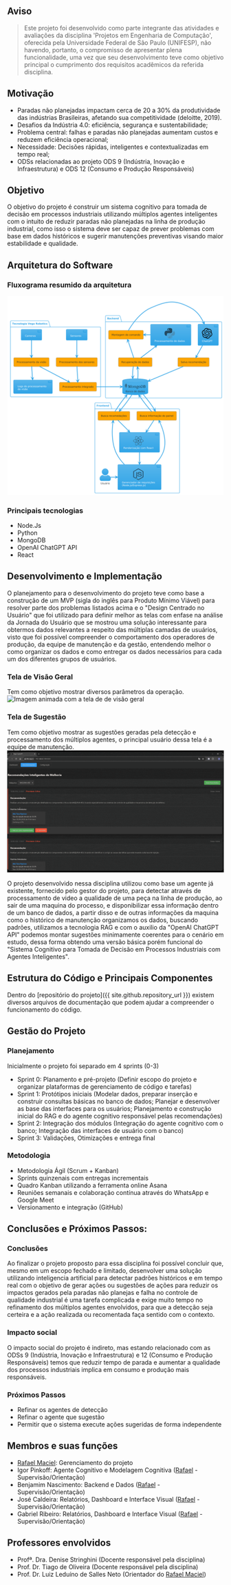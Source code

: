 ## Aviso
> Este projeto foi desenvolvido como parte integrante das atividades e avaliações da disciplina 'Projetos em Engenharia de Computação', oferecida pela Universidade Federal de São Paulo (UNIFESP), não havendo, portanto, o compromisso de apresentar plena funcionalidade, uma vez que seu desenvolvimento teve como objetivo principal o cumprimento dos requisitos acadêmicos da referida disciplina.

## Motivação
- Paradas não planejadas impactam cerca de 20 a 30% da produtividade das indústrias Brasileiras, afetando sua competitividade (deloitte, 2019).
- Desafios da Indústria 4.0: eficiência, segurança e sustentabilidade;
- Problema central: falhas e paradas não planejadas aumentam custos e reduzem eficiência operacional;
- Necessidade: Decisões rápidas, inteligentes e contextualizadas em tempo real;
- ODSs relacionadas ao projeto ODS 9 (Indústria, Inovação e Infraestrutura) e ODS 12 (Consumo e Produção Responsáveis)

## Objetivo
O objetivo do projeto é construir um sistema cognitivo para tomada de decisão em processos industriais utilizando múltiplos agentes inteligentes com o intuito de reduzir paradas não planejadas na linha de produção industrial, como isso o sistema deve ser capaz de prever problemas com base em dados históricos e sugerir manutenções preventivas visando maior estabilidade e qualidade.

## Arquitetura do Software
### Fluxograma resumido da arquitetura
![Imagem com o fluxograma resumido da arquitetura](flowchart.png)

### Principais tecnologias
- Node.Js
- Python
- MongoDB
- OpenAI ChatGPT API
- React

## Desenvolvimento e Implementação
O planejamento para o desenvolvimento do projeto teve como base a construção de um MVP (sigla do inglês para Produto Mínimo Viável) para resolver parte dos problemas listados acima e o "Design Centrado no Usuário" que foi utilizado para definir melhor as telas com enfase na análise da Jornada do Usuário que se mostrou uma solução interessante para obtermos dados relevantes a respeito das múltiplas camadas de usuários, visto que foi possível compreender o comportamento dos operadores de produção, da equipe de manutenção e da gestão, entendendo melhor o como organizar os dados e como entregar os dados necessários para cada um dos diferentes grupos de usuários.
### Tela de Visão Geral
Tem como objetivo mostrar diversos parâmetros da operação.
![Imagem animada com a tela de de visão geral](dashboard.gif)
### Tela de Sugestão
Tem como objetivo mostrar as sugestões geradas pela detecção e processamento dos múltiplos agentes, o principal usuário dessa tela é a equipe de manutenção.
![Imagem animada com a tela de sugestão](recommendations.gif)

O projeto desenvolvido nessa disciplina utilizou como base um agente já existente, fornecido pelo gestor do projeto, para detectar através de processamento de video a qualidade de uma peça na linha de produção, ao sair de uma maquina do processo, e disponibilizar essa informação dentro de um banco de dados, a partir disso e de outras informações da maquina como o histórico de manutenção organizamos os dados, buscando padrões, utilizamos a tecnologia RAG e com o auxilio da "OpenAI ChatGPT API" podemos montar sugestões minimamente coerentes para o cenário em estudo, dessa forma obtendo uma versão básica porém funcional do "Sistema Cognitivo para Tomada de Decisão em Processos Industriais com Agentes Inteligentes".

## Estrutura do Código e Principais Componentes
Dentro do [repositório do projeto]({{ site.github.repository_url }}) existem diversos arquivos de documentação que podem ajudar a compreender o funcionamento do código.

## Gestão do Projeto
### Planejamento
Inicialmente o projeto foi separado em 4 sprints (0-3)
- Sprint 0: Planamento e pré-projeto (Definir escopo do projeto e organizar plataformas de gerenciamento de código e tarefas)
- Sprint 1: Protótipos iniciais (Modelar dados, preparar inserção e construir consultas básicas no banco de dados; Planejar e desenvolver as base das interfaces para os usuários; Planejamento e construção inicial do RAG e do agente cognitivo responsável pelas recomendações)
- Sprint 2: Integração dos módulos (Integração do agente cognitivo com o banco; Integração das interfaces de usuário com o banco)
- Sprint 3: Validações, Otimizações e entrega final
### Metodologia
- Metodologia Ágil (Scrum + Kanban)
- Sprints quinzenais com entregas incrementais
- Quadro Kanban utilizando a ferramenta online Asana
- Reuniões semanais e colaboração contínua através do WhatsApp e Google Meet
- Versionamento e integração (GitHub)

## Conclusões e Próximos Passos:
### Conclusões
Ao finalizar o projeto proposto para essa disciplina foi possível concluir que, mesmo em um escopo fechado e limitado, desenvolver uma solução utilizando inteligencia artificial para detectar padrões históricos e em tempo real com o objetivo de gerar ações ou sugestões de ações para reduzir os impactos gerados pela paradas não planejas e falha no controle de qualidade industrial é uma tarefa complicada e exige muito tempo no refinamento dos múltiplos agentes envolvidos, para que a detecção seja certeira e a ação realizada ou recomentada faça sentido com o contexto.
### Impacto social
O impacto social do projeto é indireto, mas estando relacionado com as ODSs 9 (Indústria, Inovação e Infraestrutura) e 12 (Consumo e Produção Responsáveis) temos que reduzir tempo de parada e aumentar a qualidade dos processos industriais implica em consumo e produção mais responsáveis.
### Próximos Passos
- Refinar os agentes de detecção
- Refinar o agente que sugestão
- Permitir que o sistema execute ações sugeridas de forma independente

## Membros e suas funções
- [Rafael Maciel](https://www.linkedin.com/in/rafael-s-maciel/): Gerenciamento do projeto
- Igor Pinkoff: Agente Cognitivo e Modelagem Cognitiva ([Rafael](https://www.linkedin.com/in/rafael-s-maciel/) - Supervisão/Orientação)
- Benjamim Nascimento: Backend e Dados ([Rafael](https://www.linkedin.com/in/rafael-s-maciel/) - Supervisão/Orientação)
- José Caldeira: Relatórios, Dashboard e Interface Visual ([Rafael](https://www.linkedin.com/in/rafael-s-maciel/) - Supervisão/Orientação)
- Gabriel Ribeiro: Relatórios, Dashboard e Interface Visual ([Rafael](https://www.linkedin.com/in/rafael-s-maciel/) - Supervisão/Orientação)

## Professores envolvidos
- Profª. Dra. Denise Stringhini (Docente responsável pela disciplina)
- Prof. Dr. Tiago de Oliveira (Docente responsável pela disciplina)
- Prof. Dr. Luiz Leduíno de Salles Neto (Orientador do [Rafael Maciel](https://www.linkedin.com/in/rafael-s-maciel/))